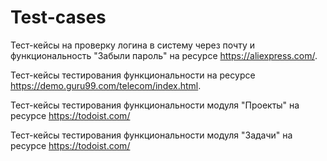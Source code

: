 # Test-cases
Тест-кейсы на проверку логина в систему через почту и функциональность "Забыли пароль" на ресурсе https://aliexpress.com/.

Тест-кейсы тестирования функциональности на ресурсе https://demo.guru99.com/telecom/index.html.

Тест-кейсы тестирования функциональности модуля "Проекты" на ресурсе https://todoist.com/

Тест-кейсы тестирования функциональности модуля "Задачи" на ресурсе https://todoist.com/ 
